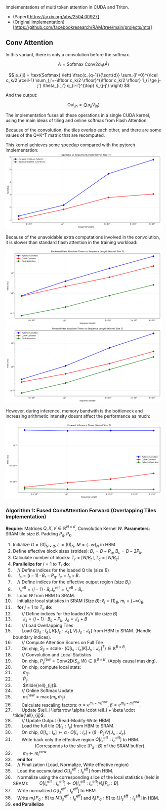Implementations of multi token attention in CUDA and Triton.

- (Paper)[https://arxiv.org/abs/2504.00927]
- (Original implementation)[https://github.com/facebookresearch/RAM/tree/main/projects/mta]


## Conv Attention ##

In this variant, there is only a convolution before the softmax. 

$$
A = \text{Softmax} \ \text{Conv2d}_{\theta}(\hat{A})
$$

$$
a_{ij} = \text{Softmax} \left( \frac{c_{q-1}}{\sqrt{d}} \sum_{i'=0}^{\lceil c_k/2 \rceil-1} \sum_{j'=-\lfloor c_k/2 \rfloor}^{\lfloor c_k/2 \rfloor} 1_{i \ge j-j'} \theta_{i',j'} q_{i-i'}^{\top} k_{j-j'} \right)
$$

And the output:

```math
\text{Out}_{jh} = \left( \sum a_{ji} \dot V_{ih} \right)
```


The implementation fuses all these operations in a single CUDA kernel, using the main ideas of tiling and online softmax from Flash Attention.

Because of the convolution, the tiles overlap each other, and there are some values of the Q*K^T matrix that are recomputed.


This kernel achieves some speedup compared with the pytorch implementation:
![speed-up1](benchmark_seq_len_speedup.png)

Because of the unavoidable extra computations involved in the convolution, it is slower than standard flash attention in the training workload:

![fwd_conv](benchmark_seq_len_backward_times.png)
![bwd_conv](benchmark_seq_len_forward_times.png)

However, during inference, memory bandwith is the bottleneck and increasing arithmetic intensity doesnt affect the performance as much:

![fwd_inference](fwd_inference_speedup.png)

### Algorithm 1: Fused ConvAttention Forward (Overlapping Tiles Implementation)
**Require**: Matrices $Q, K, V \in \mathbb{R}^{N \times d}$, Convolution Kernel $W$.
**Parameters**: SRAM tile size $B$. Padding $P_q, P_k$.

1. Initialize $O=(0)_{N \times d}$, $L=(0)_N$, $M=(-\infty)_N$ in HBM.
2. Define effective block sizes (strides): $B_r = B - P_q$, $B_c = B - 2P_k$.
3. Calculate number of blocks: $T_r = \lceil N/B_r \rceil, T_c = \lceil N/B_c \rceil$.
4. **Parallelize for** $i=1$ to $T_r$ **do**:
5. &emsp;// Define indices for the loaded Q tile (size $B$)
6. &emsp; $I_s = (i-1) \cdot B_r - P_q$. $I_e = I_s + B$.
7. &emsp;// Define indices for the effective output region (size $B_r$)
8. &emsp; $I_s^{\text{eff}} = (i-1) \cdot B_r. I_e^{\text{eff}} = I_s^{\text{eff}} + B_r$.
9. &emsp;Load $W$ from HBM to SRAM.
10. &emsp;Initialize local statistics in SRAM (Size $B$): $\ell_i = (1)_B$, $m_i = (-\infty)_B$.
11. &emsp;**for** $j=1$ to $T_c$ **do**:
12. &emsp;&emsp;// Define indices for the loaded K/V tile (size $B$)
13. &emsp;&emsp; $J_s = (j-1) \cdot B_c - P_k$. $J_e = J_s + B$
14. &emsp;&emsp;// Load Overlapping Tiles
15. &emsp;&emsp;Load $Q[I_s:I_e], K[J_s:J_e], V[J_s:J_e]$ from HBM to SRAM. (Handle boundary indices).
16. &emsp;&emsp;// Compute Attention Scores on Full Tile
17. &emsp;&emsp;On chip, $S_{ij} = \text{scale} \cdot (Q[I_s:I_e] K[J_s:J_e]^T) \in \mathbb{R}^{B \times B}$.
18. &emsp;&emsp;// Convolution and Local Statistics
19. &emsp;&emsp;On chip, $P_{ij}^{\text{raw}} = \text{Conv2D}(S_{ij}, W) \in \mathbb{R}^{B \times B}$. (Apply causal masking).
20. &emsp;&emsp;On chip, compute local stats:
21. &emsp;&emsp; $\tilde{m}_{ij}$.
22. &emsp;&emsp; $\tilde{P}_{ij}$.
23. &emsp;&emsp; $\tilde{\ell}_{ij}$.
24. &emsp;&emsp;// Online Softmax Update
25. &emsp;&emsp; $m_i^{\text{new}} = \max(m_i, \tilde{m}_{ij})$
26. &emsp;&emsp;Calculate rescaling factors: $\alpha = e^{m_i - m_i^{\text{new}}}$, $\beta = e^{\tilde{m}_{ij} - m_i^{\text{new}}}$.
27. &emsp;&emsp;Update $\ell_i \leftarrow \alpha \cdot \ell_i + \beta \cdot \tilde{\ell}_{ij}$.
28. &emsp;&emsp;// Update Output (Read-Modify-Write HBM)
29. &emsp;&emsp;Load the full tile $O[I_s:I_e]$ from HBM to SRAM.
30. &emsp;&emsp;On chip, $O[I_s:I_e] \leftarrow \alpha \cdot O[I_s:I_e] + (\beta \cdot \tilde{P}_{ij})V[J_s:J_e]$.
31. &emsp;&emsp;Write back only the effective region $O[I_s^{\text{eff}}:I_e^{\text{eff}}]$ to HBM.
&emsp;&emsp;&emsp;&emsp;&emsp;(Corresponds to the slice $[P_q:B]$ of the SRAM buffer).
32. &emsp;&emsp; $m_i \leftarrow m_i^{\text{new}}$
33. &emsp;**end for**
34. &emsp;// Finalization (Load, Normalize, Write effective region)
35. &emsp;Load the accumulated $O[I_s^{\text{eff}}:I_e^{\text{eff}}]$ from HBM.
36. &emsp;Normalize using the corresponding slice of the local statistics (held in SRAM):
&emsp;&emsp; $O[I_s^{\text{eff}}:I_e^{\text{eff}}] \leftarrow O[I_s^{\text{eff}}:I_e^{\text{eff}}] / \ell_i[P_q:B]$.
37. &emsp;Write normalized $O[I_s^{\text{eff}}:I_e^{\text{eff}}]$ to HBM.
38. &emsp;Write $m_i[P_q:B]$ to $M[I_s^{\text{eff}}:I_e^{\text{eff}}]$ and $\ell_i[P_q:B]$ to $L[I_s^{\text{eff}}:I_e^{\text{eff}}]$ in HBM.
39. **end Parallelize**
